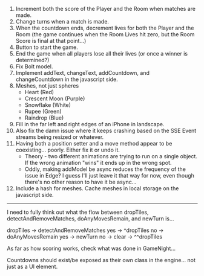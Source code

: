 1. Increment both the score of the Player and the Room when matches are made.
2. Change turns when a match is made.
3. When the countdown ends, decrement lives for both the Player and the Room (the game continues when the Room Lives hit zero, but the Room Score is final at that point...)
4. Button to start the game.
5. End the game when all players lose all their lives (or once a winner is determined?) 
6. Fix Bolt model.
7. Implement addText, changeText, addCountdown, and changeCountdown in the javascript side.
8. Meshes, not just spheres
    * Heart (Red)
    * Crescent Moon (Purple)
    * Snowflake (White)
    * Rupee (Green)
    * Raindrop (Blue)
9. Fill in the far left and right edges of an iPhone in landscape.
10. Also fix the damn issue where it keeps crashing based on the SSE Event streams being resized or whatever.
11. Having both a position setter and a move method appear to be coexisting... poorly. Either fix it or undo it.
    * Theory - two different animations are trying to run on a single object. If the wrong animation "wins" it ends up in the wrong spot.
    * Oddly, making addModel be async reduces the frequency of the issue in Edge? I guess I'll just leave it that way for now, even though there's no other reason to have it be async...
12. Include a hash for meshes. Cache meshes in local storage on the javascript side.

---

I need to fully think out what the flow between dropTiles, detectAndRemoveMatches, doAnyMovesRemain, and newTurn is...

dropTiles -> detectAndRemoveMatches
  yes -> ^dropTiles
  no -> doAnyMovesRemain
    yes -> newTurn
    no -> clear -> ^^dropTiles

As far as how scoring works, check what was done in GameNight...

Countdowns should exist/be exposed as their own class in the engine... not just as a UI element.